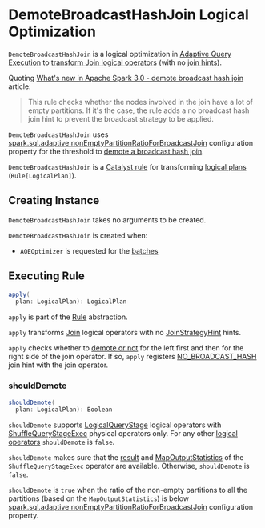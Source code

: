 # DemoteBroadcastHashJoin Logical Optimization

`DemoteBroadcastHashJoin` is a logical optimization in [Adaptive Query Execution](index.md) to [transform Join logical operators](#apply) (with no [join hints](../JoinStrategyHint.md)).

Quoting [What's new in Apache Spark 3.0 - demote broadcast hash join](https://www.waitingforcode.com/apache-spark-sql/whats-new-apache-spark-3-demote-broadcast-hash-join/read) article:

> This rule checks whether the nodes involved in the join have a lot of empty partitions. If it's the case, the rule adds a no broadcast hash join hint to prevent the broadcast strategy to be applied.

`DemoteBroadcastHashJoin` uses [spark.sql.adaptive.nonEmptyPartitionRatioForBroadcastJoin](../configuration-properties.md#spark.sql.adaptive.nonEmptyPartitionRatioForBroadcastJoin) configuration property for the threshold to [demote a broadcast hash join](#shouldDemote).

`DemoteBroadcastHashJoin` is a [Catalyst rule](../catalyst/Rule.md) for transforming [logical plans](../logical-operators/LogicalPlan.md) (`Rule[LogicalPlan]`).

## Creating Instance

`DemoteBroadcastHashJoin` takes no arguments to be created.

`DemoteBroadcastHashJoin` is created when:

* `AQEOptimizer` is requested for the [batches](AQEOptimizer.md#batches)

## <span id="apply"> Executing Rule

```scala
apply(
  plan: LogicalPlan): LogicalPlan
```

`apply` is part of the [Rule](../catalyst/Rule.md#apply) abstraction.

`apply` transforms [Join](../logical-operators/Join.md) logical operators with no [JoinStrategyHint](../JoinStrategyHint.md) hints.

`apply` checks whether to [demote or not](#shouldDemote) for the left first and then for the right side of the join operator. If so, `apply` registers [NO_BROADCAST_HASH](../JoinStrategyHint.md#NO_BROADCAST_HASH) join hint with the join operator.

### <span id="shouldDemote"> shouldDemote

```scala
shouldDemote(
  plan: LogicalPlan): Boolean
```

`shouldDemote` supports [LogicalQueryStage](LogicalQueryStage.md) logical operators with [ShuffleQueryStageExec](ShuffleQueryStageExec.md) physical operators only. For any other [logical operators](../logical-operators/LogicalPlan.md) `shouldDemote` is `false`.

`shouldDemote` makes sure that the [result](QueryStageExec.md#resultOption) and [MapOutputStatistics](ShuffleQueryStageExec.md#mapStats) of the `ShuffleQueryStageExec` operator are available. Otherwise, `shouldDemote` is `false`.

`shouldDemote` is `true` when the ratio of the non-empty partitions to all the partitions (based on the `MapOutputStatistics`) is below [spark.sql.adaptive.nonEmptyPartitionRatioForBroadcastJoin](../configuration-properties.md#spark.sql.adaptive.nonEmptyPartitionRatioForBroadcastJoin) configuration property.
